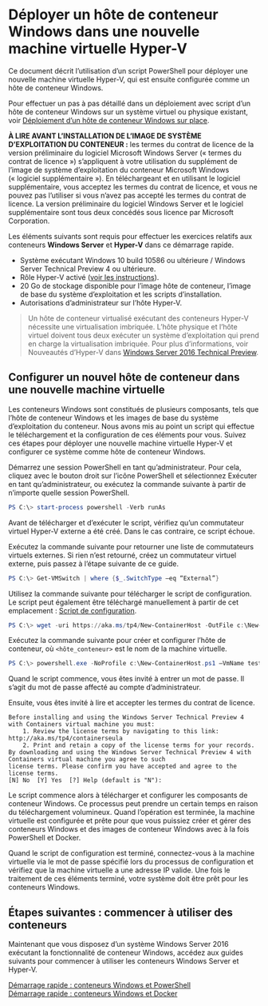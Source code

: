 # Déployer un hôte de conteneur Windows dans une nouvelle machine virtuelle Hyper-V

Ce document décrit l’utilisation d’un script PowerShell pour déployer une nouvelle machine virtuelle Hyper-V, qui est ensuite configurée comme un hôte de conteneur Windows.

Pour effectuer un pas à pas détaillé dans un déploiement avec script d’un hôte de conteneur Windows sur un système virtuel ou physique existant, voir [Déploiement d’un hôte de conteneur Windows sur place](./inplace_setup.md).

**À LIRE AVANT L’INSTALLATION DE L’IMAGE DE SYSTÈME D’EXPLOITATION DU CONTENEUR :** les termes du contrat de licence de la version préliminaire du logiciel Microsoft Windows Server (« termes du contrat de licence ») s’appliquent à votre utilisation du supplément de l’image de système d’exploitation du conteneur Microsoft Windows (« logiciel supplémentaire »). En téléchargeant et en utilisant le logiciel supplémentaire, vous acceptez les termes du contrat de licence, et vous ne pouvez pas l’utiliser si vous n’avez pas accepté les termes du contrat de licence. La version préliminaire du logiciel Windows Server et le logiciel supplémentaire sont tous deux concédés sous licence par Microsoft Corporation.

Les éléments suivants sont requis pour effectuer les exercices relatifs aux conteneurs **Windows Server** et **Hyper-V** dans ce démarrage rapide.

* Système exécutant Windows 10 build 10586 ou ultérieure / Windows Server Technical Preview 4 ou ultérieure.
* Rôle Hyper-V activé ([voir les instructions](https://msdn.microsoft.com/virtualization/hyperv_on_windows/quick_start/walkthrough_install#UsingPowerShell)).
* 20 Go de stockage disponible pour l’image hôte de conteneur, l’image de base du système d’exploitation et les scripts d’installation.
* Autorisations d’administrateur sur l’hôte Hyper-V.

> Un hôte de conteneur virtualisé exécutant des conteneurs Hyper-V nécessite une virtualisation imbriquée. L’hôte physique et l’hôte virtuel doivent tous deux exécuter un système d’exploitation qui prend en charge la virtualisation imbriquée. Pour plus d’informations, voir Nouveautés d’Hyper-V dans [Windows Server 2016 Technical Preview](https://technet.microsoft.com/library/dn765471.aspx#BKMK_nested).

## Configurer un nouvel hôte de conteneur dans une nouvelle machine virtuelle

Les conteneurs Windows sont constitués de plusieurs composants, tels que l’hôte de conteneur Windows et les images de base du système d’exploitation du conteneur. Nous avons mis au point un script qui effectue le téléchargement et la configuration de ces éléments pour vous. Suivez ces étapes pour déployer une nouvelle machine virtuelle Hyper-V et configurer ce système comme hôte de conteneur Windows.

Démarrez une session PowerShell en tant qu’administrateur. Pour cela, cliquez avec le bouton droit sur l’icône PowerShell et sélectionnez Exécuter en tant qu’administrateur, ou exécutez la commande suivante à partir de n’importe quelle session PowerShell.

``` powershell
PS C:\> start-process powershell -Verb runAs
```

Avant de télécharger et d’exécuter le script, vérifiez qu’un commutateur virtuel Hyper-V externe a été créé. Dans le cas contraire, ce script échoue.

Exécutez la commande suivante pour retourner une liste de commutateurs virtuels externes. Si rien n’est retourné, créez un commutateur virtuel externe, puis passez à l’étape suivante de ce guide.

```powershell
PS C:\> Get-VMSwitch | where {$_.SwitchType –eq “External”}
```

Utilisez la commande suivante pour télécharger le script de configuration. Le script peut également être téléchargé manuellement à partir de cet emplacement : [Script de configuration](https://aka.ms/tp4/New-ContainerHost).

``` PowerShell
PS C:\> wget -uri https://aka.ms/tp4/New-ContainerHost -OutFile c:\New-ContainerHost.ps1
```

Exécutez la commande suivante pour créer et configurer l’hôte de conteneur, où `<hôte_conteneur>` est le nom de la machine virtuelle.

``` powershell
PS C:\> powershell.exe -NoProfile c:\New-ContainerHost.ps1 –VmName testcont -WindowsImage ServerDatacenterCore -Hyperv
```

Quand le script commence, vous êtes invité à entrer un mot de passe. Il s’agit du mot de passe affecté au compte d’administrateur.

Ensuite, vous êtes invité à lire et accepter les termes du contrat de licence.

```
Before installing and using the Windows Server Technical Preview 4 with Containers virtual machine you must:
    1. Review the license terms by navigating to this link: http://aka.ms/tp4/containerseula
    2. Print and retain a copy of the license terms for your records.
By downloading and using the Windows Server Technical Preview 4 with Containers virtual machine you agree to such
license terms. Please confirm you have accepted and agree to the license terms.
[N] No  [Y] Yes  [?] Help (default is "N"):
```

Le script commence alors à télécharger et configurer les composants de conteneur Windows. Ce processus peut prendre un certain temps en raison du téléchargement volumineux. Quand l’opération est terminée, la machine virtuelle est configurée et prête pour que vous puissiez créer et gérer des conteneurs Windows et des images de conteneur Windows avec à la fois PowerShell et Docker.

Quand le script de configuration est terminé, connectez-vous à la machine virtuelle via le mot de passe spécifié lors du processus de configuration et vérifiez que la machine virtuelle a une adresse IP valide. Une fois le traitement de ces éléments terminé, votre système doit être prêt pour les conteneurs Windows.

## Étapes suivantes : commencer à utiliser des conteneurs

Maintenant que vous disposez d’un système Windows Server 2016 exécutant la fonctionnalité de conteneur Windows, accédez aux guides suivants pour commencer à utiliser les conteneurs Windows Server et Hyper-V.

[Démarrage rapide : conteneurs Windows et PowerShell](./manage_powershell.md)  
[Démarrage rapide : conteneurs Windows et Docker](./manage_docker.md)




<!--HONumber=Feb16_HO2-->
